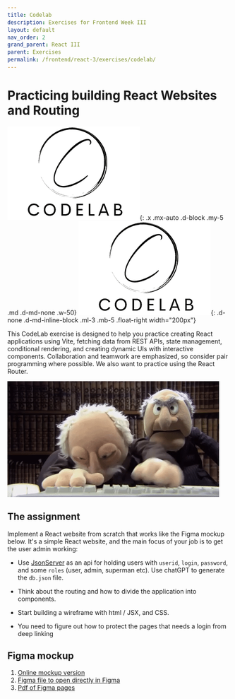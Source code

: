 ```yaml
---
title: Codelab 
description: Exercises for Frontend Week III
layout: default
nav_order: 2
grand_parent: React III
parent: Exercises
permalink: /frontend/react-3/exercises/codelab/
---
```


# Practicing building React Websites and Routing

![Codelab](./images/codelab.png){: .x .mx-auto .d-block .my-5 .md .d-md-none .w-50}
![Codelab](./images/codelab.png){: .d-none .d-md-inline-block .ml-3 .mb-5 .float-right width="200px"}

This CodeLab exercise is designed to help you practice creating React applications using Vite, fetching data from REST APIs, state management, conditional rendering, and creating dynamic UIs with interactive components. Collaboration and teamwork are emphasized, so consider pair programming where possible. We also want to practice using the React Router.

![codelab_school_exercise](../../../deepdive-1/exercises/images/pairprogramming.gif)  

## The assignment

Implement a React website from scratch that works like the Figma mockup below.
It's a simple React website, and the main focus of your job is to get the user admin working:

- Use [JsonServer](../../../toolbox/react/json-server.md) as an api for holding users with `userid`, `login`, `password`, and some `roles` (user, admin, superman etc). Use chatGPT to generate the `db.json` file.

- Think about the routing and how to divide the application into components.
- Start building a wireframe with html / JSX, and CSS.
- You need to figure out how to protect the pages that needs a login from deep linking

## Figma mockup

1. [Online mockup version](https://www.figma.com/proto/azlsprXp9ltmTvGTT2mNvL/UserAdmin?node-id=0-1&t=2nJiqCVeF3JntB0z-1)
2. [Figma file to open directly in Figma](../docs/bornholmertours.fig)
3. [Pdf of Figma pages](../docs/bornholmertours.pdf)
